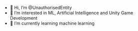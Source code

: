 - 👋 Hi, I’m @UnauthorisedEntity
- 👀 I’m interested in ML, Artificial Intelligence and Unity Game Development
- 🌱 I’m currently learning machine learning

<!---
UnauthorisedEntity/UnauthorisedEntity is a ✨ special ✨ repository because its `README.md` (this file) appears on your GitHub profile.
You can click the Preview link to take a look at your changes.
--->
